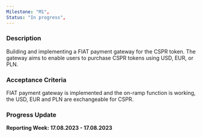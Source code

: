 ```yaml
---
Milestone: "M1",
Status: "In progress",
---
```

<!--lang:en--> 
### Description

Building and implementing a FIAT payment gateway for the CSPR token. The gateway aims to enable users to purchase CSPR tokens using USD, EUR, or PLN.


### Acceptance Criteria

FIAT payment gateway is implemented and the on-ramp function is working, the USD, EUR and PLN are exchangeable for CSPR.

### Progress Update

**Reporting Week: 17.08.2023 - 17.08.2023**
